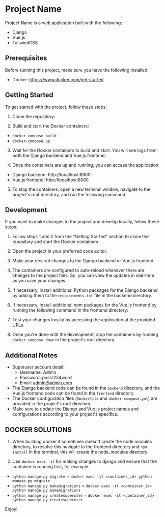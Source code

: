# Project Name

Project Name is a web application built with the following:

- Django
- Vue.js
- TailwindCSS

## Prerequisites

Before running this project, make sure you have the following installed:

- Docker: https://www.docker.com/get-started

## Getting Started

To get started with the project, follow these steps:

1. Clone the repository:

2. Build and start the Docker containers:

- `docker-compose build`
- `docker-compose up`

3. Wait for the Docker containers to build and start. You will see logs from both the Django backend and Vue.js frontend.

4. Once the containers are up and running, you can access the application:

- Django backend: http://localhost:8000
- Vue.js frontend: http://localhost:8080

5. To stop the containers, open a new terminal window, navigate to the project's root directory, and run the following command:

## Development

If you want to make changes to the project and develop locally, follow these steps:

1. Follow steps 1 and 2 from the "Getting Started" section to clone the repository and start the Docker containers.

2. Open the project in your preferred code editor.

3. Make your desired changes to the Django backend or Vue.js frontend.

4. The containers are configured to auto-reload whenever there are changes to the project files. So, you can view the updates in real-time as you save your changes.

5. If necessary, install additional Python packages for the Django backend by adding them to the `requirements.txt` file in the backend directory.

6. If necessary, install additional npm packages for the Vue.js frontend by running the following command in the frontend directory:

7. Test your changes locally by accessing the application at the provided URLs.

8. Once you're done with the development, stop the containers by running `docker-compose down` in the project's root directory.

## Additional Notes

- Superuser account detail:
    - Username: Admin
    - Password: pass1234word
    - Email: admin@admin.com
- The Django backend code can be found in the `backend` directory, and the Vue.js frontend code can be found in the `frontend` directory.
- The Docker configuration files (`Dockerfile` and `docker-compose.yml`) are provided in the project's root directory.
- Make sure to update the Django and Vue.js project names and configurations according to your project's specifics.

## DOCKER SOLUTIONS

1. When building docker it sometimes doesn't create the node modules directory, to resolve this navigate to the frontend directory and `npm install` in the terminal, this will create the node_modules directory

2. Use `docker exec -it` for making changes to django and ensure that the container is running first, for example:
- `python manage.py migrate` = `docker exec -it <container_id> python manage.py migrate`
- `python manage.py makemigrations` = `docker exec -it <container_id> python manage.py makemigrations`
- `python manage.py createsuperuser` = `docker exec -it <container_id> python manage.py createsuperuser`


Enjoy!
